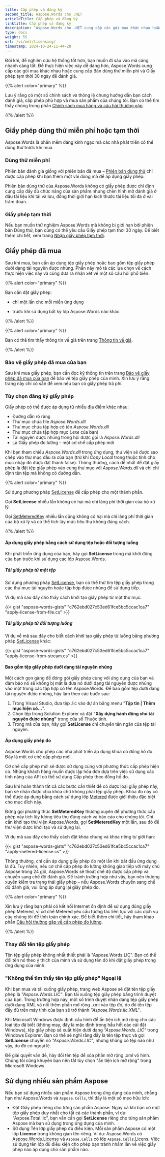 ```yaml
---
title: Cấp phép và đăng ký
second_title: Aspose.Words cho .NET
articleTitle: Cấp phép và đăng ký
linktitle: Cấp phép và đăng ký
description: "Aspose.Words cho .NET cung cấp các gói mua khác nhau hoặc cung cấp Bản dùng thử miễn phí và Giấy phép tạm thời 30 ngày để đánh giá bằng cách sử dụng các chính sách Cấp phép và Đăng ký trong C#."
type: docs
weight: 55
url: /vi/net/licensing/
timestamp: 2024-10-24-11-44-28
---
```


Đôi khi, để nghiên cứu hệ thống tốt hơn, bạn muốn đi sâu vào mã càng nhanh càng tốt. Để thực hiện việc này dễ dàng hơn, Aspose.Words cung cấp các gói mua khác nhau hoặc cung cấp Bản dùng thử miễn phí và Giấy phép tạm thời 30 ngày để đánh giá.

{{% alert color="primary" %}}

Lưu ý rằng có một số chính sách và thông lệ chung hướng dẫn bạn cách đánh giá, cấp phép phù hợp và mua sản phẩm của chúng tôi. Bạn có thể tìm thấy chúng trong phần [Chính sách mua hàng và câu hỏi thường gặp](https://purchase.aspose.com/policies/).

{{% /alert %}}

## Giấy phép dùng thử miễn phí hoặc tạm thời

Aspose.Words là phần mềm đáng kinh ngạc mà các nhà phát triển có thể dùng thử trước khi mua.

### Dùng thử miễn phí

Phiên bản đánh giá giống với phiên bản đã mua – [Phiên bản dùng thử](https://releases.aspose.com/words/) chỉ được cấp phép khi bạn thêm một vài dòng mã để áp dụng giấy phép.

Phiên bản dùng thử của Aspose.Words không có giấy phép được chỉ định cung cấp đầy đủ chức năng của sản phẩm nhưng chèn hình mờ đánh giá ở đầu tài liệu khi tải và lưu, đồng thời giới hạn kích thước tài liệu tối đa ở vài trăm đoạn.

### Giấy phép tạm thời

Nếu bạn muốn thử nghiệm Aspose.Words mà không bị giới hạn bởi phiên bản Dùng thử, bạn cũng có thể yêu cầu Giấy phép tạm thời 30 ngày. Để biết thêm chi tiết, xem trang [Nhận giấy phép tạm thời](https://purchase.aspose.com/temporary-license/).

## Giấy phép đã mua

Sau khi mua, bạn cần áp dụng tệp giấy phép hoặc bao gồm tệp giấy phép dưới dạng tài nguyên được nhúng. Phần này mô tả các lựa chọn về cách thực hiện việc này và cũng đưa ra nhận xét về một số câu hỏi phổ biến.

{{% alert color="primary" %}}

Bạn cần đặt giấy phép:

* chỉ một lần cho mỗi miền ứng dụng

* trước khi sử dụng bất kỳ lớp Aspose.Words nào khác

{{% /alert %}}

{{% alert color="primary" %}}

Bạn có thể tìm thấy thông tin về giá trên trang [Thông tin về giá](https://purchase.aspose.com/pricing/words/family/).

{{% /alert %}}

### Bảo vệ giấy phép đã mua của bạn

Sau khi mua giấy phép, bạn cần đọc kỹ thông tin trên trang [Bảo vệ giấy phép đã mua của bạn](https://purchase.aspose.com/orders/protecting-your-license-file) để bảo vệ tệp giấy phép của mình. Xin lưu ý rằng trang này chỉ có sẵn để xem nếu bạn có giấy phép trả phí.

### Tùy chọn đăng ký giấy phép

Giấy phép có thể được áp dụng từ nhiều địa điểm khác nhau:

* Đường dẫn rõ ràng
* Thư mục chứa file *Aspose.Words.dll*
* Thư mục chứa tập hợp có tên *Aspose.Words.dll*
* Thư mục chứa tập hợp mục (*.exe* của bạn)
* Tài nguyên được nhúng trong hội được gọi là *Aspose.Words.dll*
* Là Giấy phép đo lường – một cơ chế cấp phép mới

Khi bạn tham chiếu *Aspose.Words.dll* trong ứng dụng, thư viện sẽ được sao chép vào thư mục đầu ra của bạn (trừ khi *Copy Local* trong thuộc tính cho mục nhập đó được đặt thành false). Thông thường, cách dễ nhất để đặt giấy phép là đặt tệp giấy phép vào cùng thư mục với *Aspose.Words.dll* và chỉ chỉ định tên tệp mà không có đường dẫn.

{{% alert color="primary" %}}

Sử dụng phương pháp [SetLicense](https://reference.aspose.com/words/net/aspose.words/license/setlicense/#setlicense) để cấp phép cho một thành phần.

Gọi **SetLicense** nhiều lần không có hại mà chỉ lãng phí thời gian của bộ xử lý.

Gọi [SetMeteredKey](https://reference.aspose.com/words/net/aspose.words/metered/setmeteredkey/) nhiều lần cũng không có hại mà chỉ lãng phí thời gian của bộ xử lý và có thể tích lũy mức tiêu thụ không đúng cách.

{{% /alert %}}

#### Áp dụng giấy phép bằng cách sử dụng tệp hoặc đối tượng luồng

Khi phát triển ứng dụng của bạn, hãy gọi **SetLicense** trong mã khởi động của bạn trước khi sử dụng các lớp Aspose.Words.

##### Tải giấy phép từ một tệp

Sử dụng phương pháp [SetLicense](https://reference.aspose.com/words/net/aspose.words/license/setlicense/), bạn có thể thử tìm tệp giấy phép trong các thư mục tài nguyên hoặc tập hợp được nhúng để sử dụng tiếp.

Ví dụ mã sau đây cho thấy cách khởi tạo giấy phép từ một thư mục:

{{< gist "aspose-words-gists" "c762ebd027c53ed61fce5bc5ccac1ca7" "apply-license-from-file.cs" >}}

##### Tải giấy phép từ đối tượng luồng

Ví dụ về mã sau đây cho biết cách khởi tạo giấy phép từ luồng bằng phương pháp [SetLicense](https://reference.aspose.com/words/net/aspose.words/license/setlicense/) khác:

{{< gist "aspose-words-gists" "c762ebd027c53ed61fce5bc5ccac1ca7" "apply-license-from-stream.cs" >}}

#### Bao gồm tệp giấy phép dưới dạng tài nguyên nhúng

Một cách gọn gàng để đóng gói giấy phép cùng với ứng dụng của bạn và đảm bảo nó sẽ không bị mất là đưa nó dưới dạng tài nguyên được nhúng vào một trong các tập hợp có tên Aspose.Words. Để bao gồm tệp dưới dạng tài nguyên được nhúng, hãy làm theo các bước sau:

1. Trong Visual Studio, đưa tệp .lic vào dự án bằng menu "**Tập tin | Thêm mục hiện có…**".
2. Chọn tệp trong Solution Explorer và đặt "**Xây dựng hành động cho tài nguyên được nhúng"** trong cửa sổ Thuộc tính.
3. Trong mã của bạn, hãy gọi **SetLicense** chỉ chuyển tên ngắn của tệp tài nguyên.

#### Áp dụng giấy phép đo

Aspose.Words cho phép các nhà phát triển áp dụng khóa có đồng hồ đo. Đây là một cơ chế cấp phép mới.

Cơ chế cấp phép mới sẽ được sử dụng cùng với phương thức cấp phép hiện có. Những khách hàng muốn được lập hóa đơn dựa trên việc sử dụng các tính năng của API có thể sử dụng Cấp phép theo đồng hồ đo.

Sau khi hoàn thành tất cả các bước cần thiết để có được loại giấy phép này, bạn sẽ nhận được chìa khóa chứ không phải tệp giấy phép. Khóa đo này có thể được áp dụng bằng cách sử dụng lớp [Metered](https://reference.aspose.com/words/net/aspose.words/metered/) được giới thiệu đặc biệt cho mục đích này.

Đừng gọi phương thức **SetMeteredKey** thường xuyên để phương thức cấp phép này tích lũy lượng tiêu thụ đúng cách và báo cáo cho chúng tôi. Chỉ cần khởi tạo thư viện Aspose.Words, gọi **SetMeteredKey** một lần, sau đó để thư viện được khởi tạo và sử dụng lại.

Ví dụ mã sau đây cho thấy cách đặt khóa chung và khóa riêng tư giới hạn:

{{< gist "aspose-words-gists" "c762ebd027c53ed61fce5bc5ccac1ca7" "apply-metered-license.cs" >}}

Thông thường, chỉ cần áp dụng giấy phép đo một lần khi bắt đầu ứng dụng là đủ. Tuy nhiên, nếu cơ chế cấp phép đo lường không giao tiếp với máy chủ Aspose trong 24 giờ, Aspose.Words sẽ thoát chế độ được cấp phép và chuyển sang chế độ đánh giá. Để tránh trường hợp như vậy, bạn nên thường xuyên kiểm tra trạng thái giấy phép – nếu Aspose.Words chuyển sang chế độ đánh giá, vui lòng áp dụng lại giấy phép đo.

{{% alert color="primary" %}}

Xin lưu ý rằng bạn phải có kết nối Internet ổn định để sử dụng đúng giấy phép Metered, vì cơ chế Metered yêu cầu tương tác liên tục với các dịch vụ của chúng tôi để tính toán chính xác. Để biết thêm chi tiết, hãy tham khảo phần [Câu hỏi thường gặp về cấp phép đo lường](https://purchase.aspose.com/faqs/licensing/metered/).

{{% /alert %}}

### Thay đổi tên tệp giấy phép

Tên tệp giấy phép không nhất thiết phải là "Aspose.Words.LIC". Bạn có thể đổi tên nó theo ý thích của mình và sử dụng tên đó khi đặt giấy phép trong ứng dụng của mình.

### "Không thể tìm thấy tên tệp giấy phép" Ngoại lệ

Khi bạn mua và tải xuống giấy phép, trang web Aspose sẽ đặt tên tệp giấy phép là *"Aspose.Words.LIC"*. Bạn tải xuống tệp giấy phép bằng trình duyệt của bạn. Trong trường hợp này, một số trình duyệt nhận dạng tệp giấy phép dưới dạng XML và nối thêm phần mở rộng .xml vào tệp đó, do đó tên tệp đầy đủ trên máy tính của bạn sẽ trở thành *"Aspose.Words.lic.XML"*.

Khi Microsoft Windows được định cấu hình để ẩn tiện ích mở rộng cho các loại tệp đã biết (không may, đây là mặc định trong hầu hết các cài đặt Windows), tệp giấy phép sẽ xuất hiện dưới dạng *"Aspose.Words. LIC"* trong Windows Explorer. Bạn có thể sẽ nghĩ rằng đây là tên tệp thực và gọi **SetLicense** chuyển nó *"Aspose.Words.LIC"*, nhưng không có tệp nào như vậy, do đó có ngoại lệ.

Để giải quyết vấn đề, hãy đổi tên tệp để xóa phần mở rộng .xml vô hình. Chúng tôi cũng khuyên bạn nên tắt tùy chọn "ẩn tiện ích mở rộng" trong Microsoft Windows.

## Sử dụng nhiều sản phẩm Aspose

Nếu bạn sử dụng nhiều sản phẩm Aspose trong ứng dụng của mình, chẳng hạn như Aspose.Words và `Aspose.Cells`, thì đây là một số mẹo hữu ích:

* Đặt Giấy phép riêng cho từng sản phẩm Aspose. Ngay cả khi bạn có một tệp giấy phép duy nhất cho tất cả các thành phần, ví dụ: "Aspose.Total.lic", bạn vẫn cần gọi **SetLicense** riêng cho từng sản phẩm Aspose mà bạn sử dụng trong ứng dụng của mình.
* Sử dụng Tên lớp giấy phép đủ điều kiện. Mỗi sản phẩm Aspose có một lớp **License** trong không gian tên riêng. Ví dụ: Aspose.Words có [Aspose.Words.License](https://reference.aspose.com/words/net/aspose.words/license/) và `Aspose.Cells` có lớp `Aspose.Cells`.Licens. Việc sử dụng tên lớp đủ điều kiện cho phép bạn tránh nhầm lẫn về việc giấy phép nào áp dụng cho sản phẩm nào.

